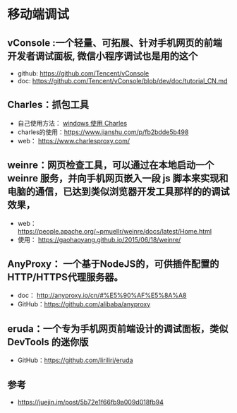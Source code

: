 # 移动端调试

## vConsole :一个轻量、可拓展、针对手机网页的前端开发者调试面板, 微信小程序调试也是用的这个

- github: https://github.com/Tencent/vConsole
- doc: https://github.com/Tencent/vConsole/blob/dev/doc/tutorial_CN.md


## Charles：抓包工具
- 自己使用方法： [windows 使用 Charles](https://github.com/fairyly/html-demo/blob/gh-pages/Charles%20---%20http%20%E4%BB%A3%E7%90%86--%E6%8A%93%E5%8C%85%E5%B7%A5%E5%85%B7.md)
- charles的使用：https://www.jianshu.com/p/fb2bdde5b498
- web： https://www.charlesproxy.com/


## weinre：网页检查工具，可以通过在本地启动一个 weinre 服务，并向手机网页嵌入一段 js 脚本来实现和电脑的通信，已达到类似浏览器开发工具那样的的调试效果，

- web： https://people.apache.org/~pmuellr/weinre/docs/latest/Home.html
- 使用： https://gaohaoyang.github.io/2015/06/18/weinre/

## AnyProxy： 一个基于NodeJS的，可供插件配置的HTTP/HTTPS代理服务器。
- doc： http://anyproxy.io/cn/#%E5%90%AF%E5%8A%A8
- GitHub：https://github.com/alibaba/anyproxy


## eruda：一个专为手机网页前端设计的调试面板，类似 DevTools 的迷你版
- GitHub：https://github.com/liriliri/eruda



## 参考
- https://juejin.im/post/5b72e1f66fb9a009d018fb94
